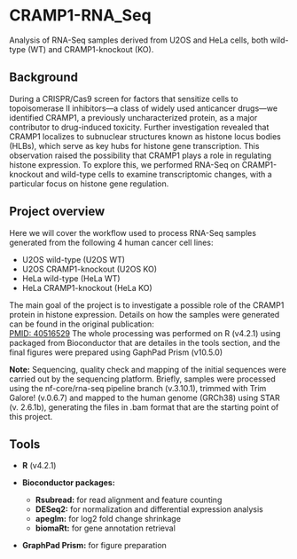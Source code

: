 # CRAMP1-RNA_Seq

Analysis of RNA-Seq samples derived from U2OS and HeLa cells, both wild-type (WT) and CRAMP1-knockout (KO).

## Background

During a CRISPR/Cas9 screen for factors that sensitize cells to topoisomerase II inhibitors—a class of widely used anticancer drugs—we identified CRAMP1, a previously uncharacterized protein, as a major contributor to drug-induced toxicity.
Further investigation revealed that CRAMP1 localizes to subnuclear structures known as histone locus bodies (HLBs), which serve as key hubs for histone gene transcription. This observation raised the possibility that CRAMP1 plays a role in regulating histone expression. To explore this, we performed RNA-Seq on CRAMP1-knockout and wild-type cells to examine transcriptomic changes, with a particular focus on histone gene regulation.

## Project overview

Here we will cover the workflow used to process RNA-Seq samples generated from the following 4 human cancer cell lines:

- U2OS wild-type (U2OS WT)
- U2OS CRAMP1-knockout (U2OS KO)
- HeLa wild-type (HeLa WT)
- HeLa CRAMP1-knockout (HeLa KO)

The main goal of the project is to investigate a possible role of the CRAMP1 protein in histone expression.
Details on how the samples were generated can be found in the original publication:  
[PMID: 40516529](https://pubmed.ncbi.nlm.nih.gov/40516529/)
The whole processing was performed on R (v4.2.1) using packaged from Bioconductor that are detailes in the tools section, and the final figures were prepared using GaphPad Prism (v10.5.0)

**Note:** Sequencing, quality check and mapping of the initial sequences were carried out by the sequencing platform. Briefly, samples were processed using the nf-core/rna-seq pipeline branch (v.3.10.1), trimmed with Trim Galore! (v.0.6.7) and mapped to the human genome (GRCh38) using STAR (v. 2.6.1b), generating the files in .bam format that are the starting point of this project.

## Tools
- **R** (v4.2.1)

- **Bioconductor packages:**
  
  - **Rsubread:** for read alignment and feature counting  
  - **DESeq2:** for normalization and differential expression analysis  
  - **apeglm:** for log2 fold change shrinkage  
  - **biomaRt:** for gene annotation retrieval  

- **GraphPad Prism:** for figure preparation


